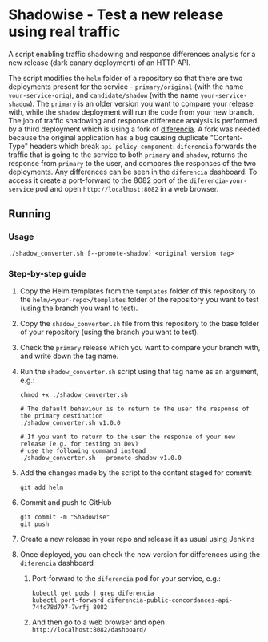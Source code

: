 # Shadowise - Test a new release using real traffic

A script enabling traffic shadowing and response differences analysis for a new release (dark canary deployment) of an HTTP API.

The script modifies the `helm` folder of a repository so that there are two deployments present for the service - `primary/original` (with the name `your-service-orig`), and `candidate/shadow` (with the name `your-service-shadow`). The `primary` is an older version you want to compare your release with, while the `shadow` deployment will run the code from your new branch.
The job of traffic shadowing and response difference analysis is performed by a third deployment which is using a fork of [diferencia](https://github.com/lordofthejars/diferencia). A fork was needed because the original application has a bug causing duplicate "Content-Type" headers which break `api-policy-component`. `diferencia` forwards the traffic that is going to the service to both `primary` and `shadow`, returns the response from `primary` to the user, and compares the responses of the two deployments.
Any differences can be seen in the `diferencia` dashboard. To access it create a port-forward to the 8082 port of the `diferencia-your-service` pod and open `http://localhost:8082` in a web browser.

## Running

### Usage

```shell
./shadow_converter.sh [--promote-shadow] <original version tag>
```

### Step-by-step guide

1. Copy the Helm templates from the `templates` folder of this repository to the `helm/<your-repo>/templates` folder of the repository you want to test (using the branch you want to test).

1. Copy the `shadow_converter.sh` file from this repository to the base folder of your repository (using the branch you want to test).

1. Check the `primary` release which you want to compare your branch with, and write down the tag name.

1. Run the `shadow_converter.sh` script using that tag name as an argument, e.g.:

    ```shell
    chmod +x ./shadow_converter.sh

    # The default behaviour is to return to the user the response of the primary destination
    ./shadow_converter.sh v1.0.0

    # If you want to return to the user the response of your new release (e.g. for testing on Dev)
    # use the following command instead
    ./shadow_converter.sh --promote-shadow v1.0.0
    ```

1. Add the changes made by the script to the content staged for commit:

    ```shell
    git add helm
    ```

1. Commit and push to GitHub

    ```shell
    git commit -m "Shadowise"
    git push
    ```

1. Create a new release in your repo and release it as usual using Jenkins

1. Once deployed, you can check the new version for differences using the `diferencia` dashboard

    1. Port-forward to the `diferencia` pod for your service, e.g.:

        ```shell
        kubectl get pods | grep diferencia
        kubectl port-forward diferencia-public-concordances-api-74fc78d797-7wrfj 8082
        ```

    1. And then go to a web browser and open `http://localhost:8082/dashboard/`
